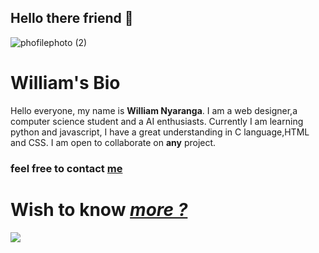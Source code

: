 ## Hello there friend 👋


 ![phofilephoto (2)](https://github.com/William-nyarash/mypage/assets/114805151/6b07e089-6698-4153-aa20-78e72aff0b1f)  
# William's Bio
Hello everyone, my name is **William Nyaranga**. I am a web designer,a computer science student and  a AI enthusiasts.
Currently I am learning python and javascript, I have a great understanding in C language,HTML and CSS.
I am open to collaborate on **any** project.
### feel free to contact [me](owetywilliamnyaranga@gmail.com)
 

  # Wish to know [*more ?*](william-nyarash.github.io/william.github.io) 
  
  <img 
   src="https://github-readme-stats.vercel.app/api?username=william-Nyarash&show_icons=true&theme=tokyonight" 
/>
<!-- 👋 Hi, I’m @William-nyarash 
- 👀 I’m interested in  AI and web application.
- 🌱 I’m currently learning html,css,python and c programming languages.
- 💞️ I’m looking to collaborate on creating application to help in diagnosis and treatment of eye defects.
- 📫 How to reach me via owetywilliamnyaranga@gmail.com.
very soon I'll be launching something so be on the look out.

William-nyarash/William-nyarash is a ✨ special ✨ repository because its `README.md` (this file) appears on your GitHub profile.
You can click the Preview link to take a look at your changes.
 -->
